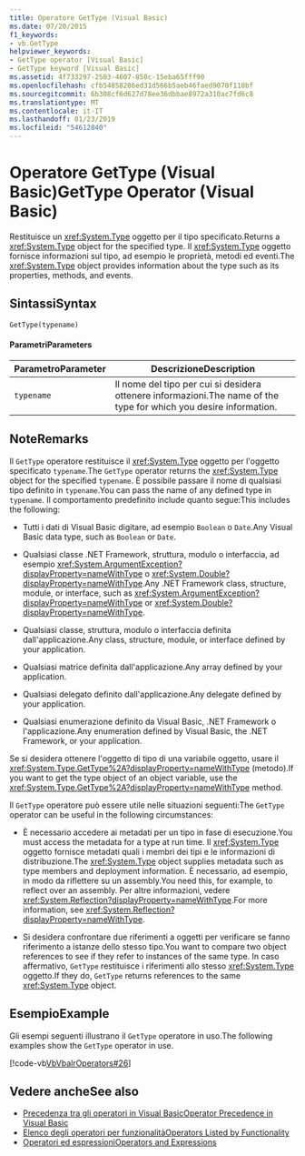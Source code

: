 ```yaml
---
title: Operatore GetType (Visual Basic)
ms.date: 07/20/2015
f1_keywords:
- vb.GetType
helpviewer_keywords:
- GetType operator [Visual Basic]
- GetType keyword [Visual Basic]
ms.assetid: 4f733297-2503-4607-850c-15eba65fff90
ms.openlocfilehash: cfb54858286ed31d566b5aeb46faed9070f110bf
ms.sourcegitcommit: 6b308cf6d627d78ee36dbbae8972a310ac7fd6c8
ms.translationtype: MT
ms.contentlocale: it-IT
ms.lasthandoff: 01/23/2019
ms.locfileid: "54612840"
---
```

# <a name="gettype-operator-visual-basic"></a><span data-ttu-id="bf16c-102">Operatore GetType (Visual Basic)</span><span class="sxs-lookup"><span data-stu-id="bf16c-102">GetType Operator (Visual Basic)</span></span>
<span data-ttu-id="bf16c-103">Restituisce un <xref:System.Type> oggetto per il tipo specificato.</span><span class="sxs-lookup"><span data-stu-id="bf16c-103">Returns a <xref:System.Type> object for the specified type.</span></span> <span data-ttu-id="bf16c-104">Il <xref:System.Type> oggetto fornisce informazioni sul tipo, ad esempio le proprietà, metodi ed eventi.</span><span class="sxs-lookup"><span data-stu-id="bf16c-104">The <xref:System.Type> object provides information about the type such as its properties, methods, and events.</span></span>  
  
## <a name="syntax"></a><span data-ttu-id="bf16c-105">Sintassi</span><span class="sxs-lookup"><span data-stu-id="bf16c-105">Syntax</span></span>  
  
```  
GetType(typename)  
```  
  
#### <a name="parameters"></a><span data-ttu-id="bf16c-106">Parametri</span><span class="sxs-lookup"><span data-stu-id="bf16c-106">Parameters</span></span>  
  
|<span data-ttu-id="bf16c-107">Parametro</span><span class="sxs-lookup"><span data-stu-id="bf16c-107">Parameter</span></span>|<span data-ttu-id="bf16c-108">Descrizione</span><span class="sxs-lookup"><span data-stu-id="bf16c-108">Description</span></span>|  
|---|---|  
|`typename`|<span data-ttu-id="bf16c-109">Il nome del tipo per cui si desidera ottenere informazioni.</span><span class="sxs-lookup"><span data-stu-id="bf16c-109">The name of the type for which you desire information.</span></span>|  
  
## <a name="remarks"></a><span data-ttu-id="bf16c-110">Note</span><span class="sxs-lookup"><span data-stu-id="bf16c-110">Remarks</span></span>  
 <span data-ttu-id="bf16c-111">Il `GetType` operatore restituisce il <xref:System.Type> oggetto per l'oggetto specificato `typename`.</span><span class="sxs-lookup"><span data-stu-id="bf16c-111">The `GetType` operator returns the <xref:System.Type> object for the specified `typename`.</span></span> <span data-ttu-id="bf16c-112">È possibile passare il nome di qualsiasi tipo definito in `typename`.</span><span class="sxs-lookup"><span data-stu-id="bf16c-112">You can pass the name of any defined type in `typename`.</span></span> <span data-ttu-id="bf16c-113">Il comportamento predefinito include quanto segue:</span><span class="sxs-lookup"><span data-stu-id="bf16c-113">This includes the following:</span></span>  
  
-   <span data-ttu-id="bf16c-114">Tutti i dati di Visual Basic digitare, ad esempio `Boolean` o `Date`.</span><span class="sxs-lookup"><span data-stu-id="bf16c-114">Any Visual Basic data type, such as `Boolean` or `Date`.</span></span>  
  
-   <span data-ttu-id="bf16c-115">Qualsiasi classe .NET Framework, struttura, modulo o interfaccia, ad esempio <xref:System.ArgumentException?displayProperty=nameWithType> o <xref:System.Double?displayProperty=nameWithType>.</span><span class="sxs-lookup"><span data-stu-id="bf16c-115">Any .NET Framework class, structure, module, or interface, such as <xref:System.ArgumentException?displayProperty=nameWithType> or <xref:System.Double?displayProperty=nameWithType>.</span></span>  
  
-   <span data-ttu-id="bf16c-116">Qualsiasi classe, struttura, modulo o interfaccia definita dall'applicazione.</span><span class="sxs-lookup"><span data-stu-id="bf16c-116">Any class, structure, module, or interface defined by your application.</span></span>  
  
-   <span data-ttu-id="bf16c-117">Qualsiasi matrice definita dall'applicazione.</span><span class="sxs-lookup"><span data-stu-id="bf16c-117">Any array defined by your application.</span></span>  
  
-   <span data-ttu-id="bf16c-118">Qualsiasi delegato definito dall'applicazione.</span><span class="sxs-lookup"><span data-stu-id="bf16c-118">Any delegate defined by your application.</span></span>  
  
-   <span data-ttu-id="bf16c-119">Qualsiasi enumerazione definito da Visual Basic, .NET Framework o l'applicazione.</span><span class="sxs-lookup"><span data-stu-id="bf16c-119">Any enumeration defined by Visual Basic, the .NET Framework, or your application.</span></span>  
  
 <span data-ttu-id="bf16c-120">Se si desidera ottenere l'oggetto di tipo di una variabile oggetto, usare il <xref:System.Type.GetType%2A?displayProperty=nameWithType> (metodo).</span><span class="sxs-lookup"><span data-stu-id="bf16c-120">If you want to get the type object of an object variable, use the <xref:System.Type.GetType%2A?displayProperty=nameWithType> method.</span></span>  
  
 <span data-ttu-id="bf16c-121">Il `GetType` operatore può essere utile nelle situazioni seguenti:</span><span class="sxs-lookup"><span data-stu-id="bf16c-121">The `GetType` operator can be useful in the following circumstances:</span></span>  
  
-   <span data-ttu-id="bf16c-122">È necessario accedere ai metadati per un tipo in fase di esecuzione.</span><span class="sxs-lookup"><span data-stu-id="bf16c-122">You must access the metadata for a type at run time.</span></span> <span data-ttu-id="bf16c-123">Il <xref:System.Type> oggetto fornisce metadati quali i membri dei tipi e le informazioni di distribuzione.</span><span class="sxs-lookup"><span data-stu-id="bf16c-123">The <xref:System.Type> object supplies metadata such as type members and deployment information.</span></span> <span data-ttu-id="bf16c-124">È necessario, ad esempio, in modo da riflettere su un assembly.</span><span class="sxs-lookup"><span data-stu-id="bf16c-124">You need this, for example, to reflect over an assembly.</span></span> <span data-ttu-id="bf16c-125">Per altre informazioni, vedere <xref:System.Reflection?displayProperty=nameWithType>.</span><span class="sxs-lookup"><span data-stu-id="bf16c-125">For more information, see <xref:System.Reflection?displayProperty=nameWithType>.</span></span>  
  
-   <span data-ttu-id="bf16c-126">Si desidera confrontare due riferimenti a oggetti per verificare se fanno riferimento a istanze dello stesso tipo.</span><span class="sxs-lookup"><span data-stu-id="bf16c-126">You want to compare two object references to see if they refer to instances of the same type.</span></span> <span data-ttu-id="bf16c-127">In caso affermativo, `GetType` restituisce i riferimenti allo stesso <xref:System.Type> oggetto.</span><span class="sxs-lookup"><span data-stu-id="bf16c-127">If they do, `GetType` returns references to the same <xref:System.Type> object.</span></span>  
  
## <a name="example"></a><span data-ttu-id="bf16c-128">Esempio</span><span class="sxs-lookup"><span data-stu-id="bf16c-128">Example</span></span>  
 <span data-ttu-id="bf16c-129">Gli esempi seguenti illustrano il `GetType` operatore in uso.</span><span class="sxs-lookup"><span data-stu-id="bf16c-129">The following examples show the `GetType` operator in use.</span></span>  
  
 [!code-vb[VbVbalrOperators#26](../../../visual-basic/language-reference/operators/codesnippet/VisualBasic/gettype-operator_1.vb)]  
  
## <a name="see-also"></a><span data-ttu-id="bf16c-130">Vedere anche</span><span class="sxs-lookup"><span data-stu-id="bf16c-130">See also</span></span>
- [<span data-ttu-id="bf16c-131">Precedenza tra gli operatori in Visual Basic</span><span class="sxs-lookup"><span data-stu-id="bf16c-131">Operator Precedence in Visual Basic</span></span>](../../../visual-basic/language-reference/operators/operator-precedence.md)
- [<span data-ttu-id="bf16c-132">Elenco degli operatori per funzionalità</span><span class="sxs-lookup"><span data-stu-id="bf16c-132">Operators Listed by Functionality</span></span>](../../../visual-basic/language-reference/operators/operators-listed-by-functionality.md)
- [<span data-ttu-id="bf16c-133">Operatori ed espressioni</span><span class="sxs-lookup"><span data-stu-id="bf16c-133">Operators and Expressions</span></span>](../../../visual-basic/programming-guide/language-features/operators-and-expressions/index.md)
